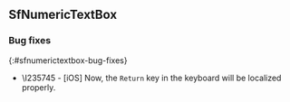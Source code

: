 ## SfNumericTextBox

### Bug fixes
{:#sfnumerictextbox-bug-fixes}

* \I235745 - [iOS] Now, the `Return` key in the keyboard will be localized properly.